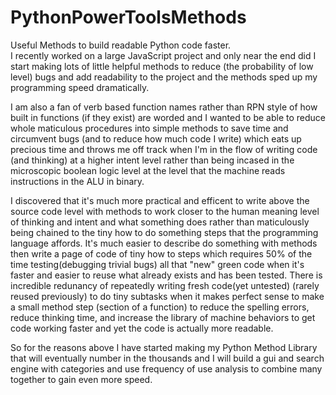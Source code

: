 # PythonPowerToolsMethods
Useful Methods to build readable Python code faster.<br>
I recently worked on a large JavaScript project and only near the end did I start
making lots of little helpful methods to reduce (the probability of low level) bugs and add readability to the project
and the methods sped up my programming speed dramatically.

I am also a fan of verb based function names rather than RPN style of how built in functions
(if they exist) are worded and I wanted to be able to reduce whole maticulous procedures into simple methods to save
time and circumvent bugs (and to reduce how much code I write) which eats up precious time and throws me off track
when I'm in the flow of writing code (and thinking) at a higher intent level rather than being incased in the microscopic boolean logic level at the level that the machine reads instructions in the ALU in binary. 

I discovered that it's much more practical and efficent to write above the source code level with methods to
work closer to the human meaning level of thinking and intent and what something does rather than maticulously
being chained to the tiny how to do something steps that the programming language affords. It's much easier
to describe do something with methods then write a page of code of tiny how to steps which requires 50% of the time
testing(debugging trivial bugs) all that "new" green code when it's faster and easier to reuse what already exists and has been tested. There is incredible redunancy of repeatedly writing fresh code(yet untested)  (rarely reused previously) to do tiny subtasks when it makes perfect sense to make a small method step (section of a function) to reduce the spelling errors, reduce thinking time, and increase the library of machine behaviors to get code working faster and yet the code is actually more readable. 


So for the reasons above I have started making my Python Method Library that will eventually
number in the thousands and I will build a gui and search engine with categories and use
frequency of use analysis to combine many together to gain even more speed.

